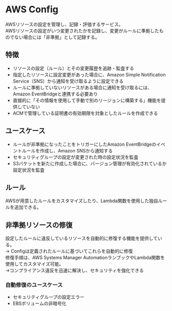 # AWS Config
AWSリソースの設定を管理し、記録・評価するサービス。  
AWSリソースの設定がいつ変更されたかを記録し、変更がルールに準拠したものでない場合には「非準拠」として記録する。

## 特徴
* リソースの設定（ルール）とその変更履歴を追跡・監査する
* 指定したリソースに設定変更があった場合に、Amazon Simple Notification Service（SNS）から通知を受け取るように設定できる
* ルールに準拠していないリソースがある場合に通知を受け取るには、Amazon EventBridgeと連携する必要あり
* 直接的に「その情報を使用して手動で別のリージョンに構築する」機能を提供していない
* ACMで管理している証明書の有効期限を対象としたルールを作成できる

## ユースケース
* ルールが非準拠になったことをトリガーにしたAmazon EventBridgeのイベントルールを作成し、Amazon SNSから通知する
* セキュリティグループの設定が変更された時の設定状況を監査
* S3バケットを新たに作成した場合に、バージョン管理が有効化されているか設定状況を監査

## ルール
AWSが用意したルールをカスタマイズしたり、Lambda関数を使用した独自ルールを追加できる。

## 非準拠リソースの修復
設定したルールに違反しているリソースを自動的に修復する機能を提供している。  
 → Configは定義されたルールに基づいてこれらを自動的に修復  
修復手順は、AWS Systems Manager AutomationランブックやLambda関数を使用してカスタマイズ可能。  
 →コンプライアンス違反を迅速に解決し、セキュリティを強化できる
 
### 自動修復のユースケース
* セキュリティグループの設定エラー
* EBSボリュームの非暗号化
